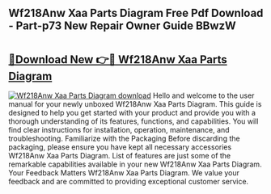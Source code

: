## Wf218Anw Xaa Parts Diagram Free Pdf Download - Part-p73 New Repair Owner Guide BBwzW

# <h2><a href="http://dftye8x.blite.top/?on=Wf218Anw+Xaa+Parts+Diagram">🔗Download New 👉🔴 Wf218Anw Xaa Parts Diagram</a></h2>

[![Wf218Anw Xaa Parts Diagram download](https://i.imgur.com/lujVjoI.png)](http://dftye8x.blite.top/?on=Wf218Anw+Xaa+Parts+Diagram)
Hello and welcome to the user manual for your newly unboxed Wf218Anw Xaa Parts Diagram. This guide is designed to help you get started with your product and provide you with a thorough understanding of its features, functions, and capabilities. You will find clear instructions for installation, operation, maintenance, and troubleshooting. Familiarize with the Packaging Before discarding the packaging, please ensure you have kept all necessary accessories Wf218Anw Xaa Parts Diagram. List of features are just some of the remarkable capabilities available in your new Wf218Anw Xaa Parts Diagram. Your Feedback Matters Wf218Anw Xaa Parts Diagram. We value your feedback and are committed to providing exceptional customer service.
